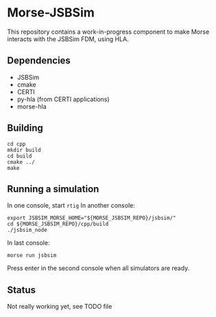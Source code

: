 Morse-JSBSim
============

This repository contains a work-in-progress component to make Morse interacts
with the JSBSim FDM, using HLA.

Dependencies
------------

- JSBSim
- cmake
- CERTI
- py-hla (from CERTI applications)
- morse-hla


Building
--------

```
cd cpp 
mkdir build
cd build
cmake ../
make
```

Running a simulation
--------------------

In one console, start ``rtig``
In another console:

```
export JSBSIM_MORSE_HOME="${MORSE_JSBSIM_REPO}/jsbsim/"
cd ${MORSE_JSBSIM_REPO}/cpp/build 
./jsbsim_node
```


In last console:

```
morse run jsbsim
```


Press enter in the second console when all simulators are ready.

Status
------

Not really working yet, see TODO file

